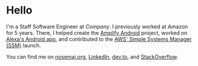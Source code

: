 # Hello

I'm a Staff Software Engineer at _Company_. I previously worked at Amazon for 5 years. There, I helped create the [Amplify Android](https://github.com/aws-amplify/amplify-android) project, worked on [Alexa's Android app](https://play.google.com/store/apps/details?id=com.amazon.dee.app), and contributed to the [AWS' Simple Systems Manager (SSM)](https://docs.aws.amazon.com/systems-manager/latest/userguide/systems-manager-automation.html) launch.

You can find me on [nosemaj.org](https://nosemaj.org), [LinkedIn](https://linkedin.com/in/jamesonwilliams), [dev.to](https://dev.to/jameson), and [StackOverflow](https://stackoverflow.com/users/695787/jameson).
